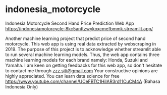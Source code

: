# indonesia_motorcycle
Indonesia Motorcycle Second Hand Price Prediction Web App https://indonesiamotorcycle-8kc5anttzwykoxcmefbmmk.streamlit.app/

Another machine learning project that predict price of second hand motorcycle. This web app is using real data extracted by webscraping in 2019.
The purpose of this project is to acknowledge whether streamlit able to run several machine learning models. Thus, the web app contains three machine learning models for each brand namely: Honda, Suzuki and Yamaha. 
I am keen on getting feedbacks for this web app, so don't hesitate to contact me through zzz.siti@gmail.com  Your constructive opinions are highly appreciated.
You can learn data science for free https://www.youtube.com/channel/UCeFBTC1HiIAR3rd11CuCM4A (Bahasa Indonesia Only)

